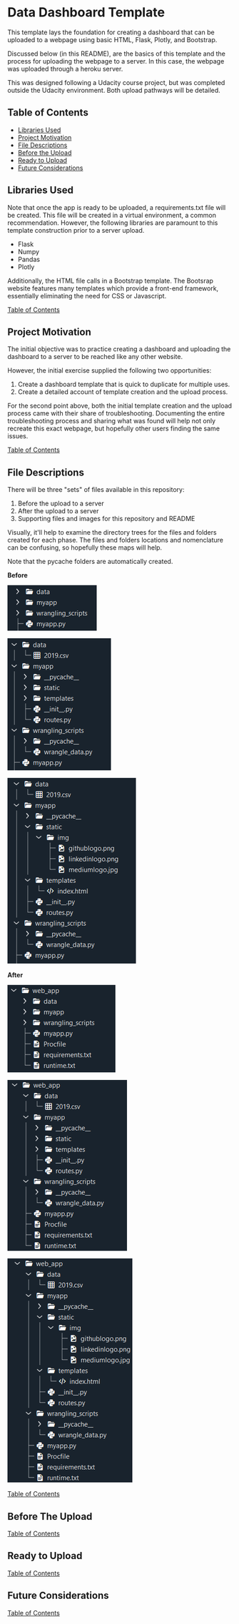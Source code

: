 # Data Dashboard Template
This template lays the foundation for creating a dashboard that can be uploaded
to a webpage using basic HTML, Flask, Plotly, and Bootstrap.

Discussed below (in this README), are the basics of this template and 
the process for uploading the webpage to a server. In this case,
the webpage was uploaded through a heroku server.

This was designed following a Udacity course project, but was completed outside
the Udacity environment. Both upload pathways will be detailed.


## Table of Contents
- [Libraries Used](#libraries-used)
- [Project Motivation](#project-motivation)
- [File Descriptions](#file-descriptions)
- [Before the Upload](#before-the-upload)
- [Ready to Upload](#ready-to-upload)
- [Future Considerations](#future-considerations)


## Libraries Used
Note that once the app is ready to be uploaded, a requirements.txt file will be 
created. This file will be created in a virtual environment, a common recommendation. 
However, the following libraries are paramount to this template construction prior to 
a server upload.

- Flask
- Numpy
- Pandas
- Plotly

Additionally, the HTML file calls in a Bootstrap template. The Bootsrap website
features many templates which provide a front-end framework, essentially 
eliminating the need for CSS or Javascript.

[Table of Contents](#table-of-contents)

## Project Motivation
The initial objective was to practice creating a dashboard and uploading the
dashboard to a server to be reached like any other website.

However, the initial exercise supplied the following two opportunities:
1. Create a dashboard template that is quick to duplicate for multiple uses.
2. Create a detailed account of template creation and the upload process.

For the second point above, both the initial template creation and the upload
process came with their share of troubleshooting. Documenting the entire
troubleshooting process and sharing what was found will help not only recreate
this exact webpage, but hopefully other users finding the same issues.

[Table of Contents](#table-of-contents)

## File Descriptions
There will be three "sets" of files available in this repository:
1. Before the upload to a server
2. After the upload to a server
3. Supporting files and images for this repository and README

Visually, it'll help to examine the directory trees for the files and folders created 
for each phase. The files and folders locations and nomenclature can be confusing, so 
hopefully these maps will help.

Note that the pycache folders are automatically created.

**Before**

![Directory Tree Level 1](Images/directory_tree1.png)

![Directory Tree Level 2](Images/directory_tree2.png)

![Directory Tree Level 3](Images/directory_tree3.png)


**After**

![Directory Tree Level 1](Images/directory_tree4.png)

![Directory Tree Level 2](Images/directory_tree5.png)

![Directory Tree Level 3](Images/directory_tree6.png)


[Table of Contents](#table-of-contents)

## Before The Upload
[Table of Contents](#table-of-contents)


## Ready to Upload
[Table of Contents](#table-of-contents)


## Future Considerations
[Table of Contents](#table-of-contents)